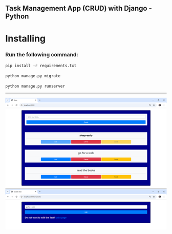 ## Task Management App (CRUD) with Django - Python

# Installing
### Run the following command:
```shell
pip install -r requirements.txt

python manage.py migrate

python manage.py runserver
```
<hr>
<img src="screenshots/1.png"/>
<img src="screenshots/2.png"/>
